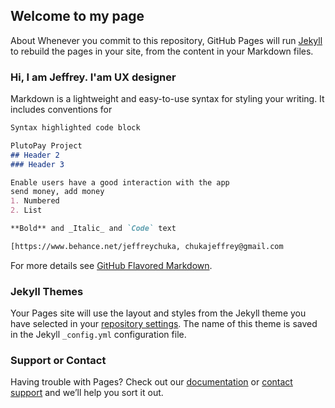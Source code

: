 ##  Welcome to my page 

About
Whenever you commit to this repository, GitHub Pages will run [Jekyll](https://jekyllrb.com/) to rebuild the pages in your site, from the content in your Markdown files.

### Hi, I am Jeffrey. I'am UX designer

Markdown is a lightweight and easy-to-use syntax for styling your writing. It includes conventions for

```markdown
Syntax highlighted code block

PlutoPay Project
## Header 2
### Header 3

Enable users have a good interaction with the app
send money, add money
1. Numbered
2. List

**Bold** and _Italic_ and `Code` text

[https://www.behance.net/jeffreychuka, chukajeffrey@gmail.com
```

For more details see [GitHub Flavored Markdown](https://guides.github.com/features/mastering-markdown/).

### Jekyll Themes

Your Pages site will use the layout and styles from the Jekyll theme you have selected in your [repository settings](https://github.com/jeffreychuka/github-pages-with-jekyll/settings/pages). The name of this theme is saved in the Jekyll `_config.yml` configuration file.

### Support or Contact

Having trouble with Pages? Check out our [documentation](https://docs.github.com/categories/github-pages-basics/) or [contact support](https://support.github.com/contact) and we’ll help you sort it out.
